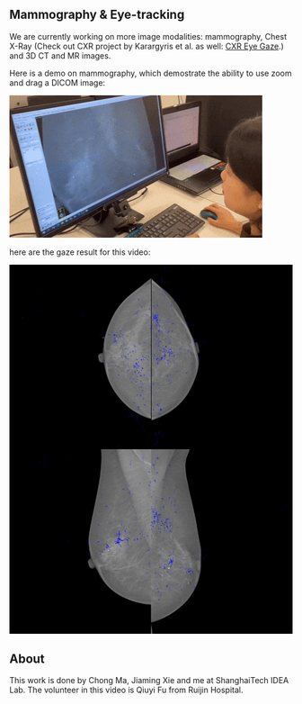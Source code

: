 ## Mammography & Eye-tracking
We are currently working on more image modalities: mammography, Chest X-Ray (Check out CXR project by Karargyris et al. as well: [CXR Eye Gaze](https://github.com/cxr-eye-gaze/eye-gaze-dataset).) and 3D CT and MR images.

Here is a demo on mammography, which demostrate the ability to use zoom and drag a DICOM image:

![zoom](img/zoom_action.gif) 

here are the gaze result for this video:

![mammo_result](img/mammo.jpg)


## About
This work is done by Chong Ma, Jiaming Xie and me at ShanghaiTech IDEA Lab. The volunteer in this video is Qiuyi Fu from Ruijin Hospital.